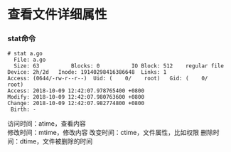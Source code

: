 # 查看文件详细属性

### stat命令

```
# stat a.go 
  File: a.go
  Size: 63        	Blocks: 0          IO Block: 512    regular file
Device: 2h/2d	Inode: 19140298416386648  Links: 1
Access: (0644/-rw-r--r--)  Uid: (    0/    root)   Gid: (    0/    root)
Access: 2018-10-09 12:42:07.978765400 +0800
Modify: 2018-10-09 12:42:07.980763600 +0800
Change: 2018-10-09 12:42:07.982774800 +0800
 Birth: -
```

访问时间：atime，查看内容                    
修改时间：mtime，修改内容
改变时间：ctime，文件属性，比如权限
删除时间：dtime，文件被删除的时间